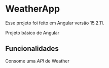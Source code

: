 # WeatherApp

Esse projeto foi feito em Angular versão 15.2.11.

Projeto básico de Angular 

## Funcionalidades

Consome uma *API* de Weather
